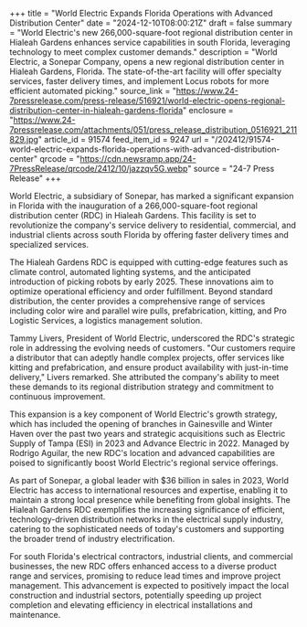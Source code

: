 +++
title = "World Electric Expands Florida Operations with Advanced Distribution Center"
date = "2024-12-10T08:00:21Z"
draft = false
summary = "World Electric's new 266,000-square-foot regional distribution center in Hialeah Gardens enhances service capabilities in south Florida, leveraging technology to meet complex customer demands."
description = "World Electric, a Sonepar Company, opens a new regional distribution center in Hialeah Gardens, Florida. The state-of-the-art facility will offer specialty services, faster delivery times, and implement Locus robots for more efficient automated picking."
source_link = "https://www.24-7pressrelease.com/press-release/516921/world-electric-opens-regional-distribution-center-in-hialeah-gardens-florida"
enclosure = "https://www.24-7pressrelease.com/attachments/051/press_release_distribution_0516921_211829.jpg"
article_id = 91574
feed_item_id = 9247
url = "/202412/91574-world-electric-expands-florida-operations-with-advanced-distribution-center"
qrcode = "https://cdn.newsramp.app/24-7PressRelease/qrcode/2412/10/jazzqv5G.webp"
source = "24-7 Press Release"
+++

<p>World Electric, a subsidiary of Sonepar, has marked a significant expansion in Florida with the inauguration of a 266,000-square-foot regional distribution center (RDC) in Hialeah Gardens. This facility is set to revolutionize the company's service delivery to residential, commercial, and industrial clients across south Florida by offering faster delivery times and specialized services.</p><p>The Hialeah Gardens RDC is equipped with cutting-edge features such as climate control, automated lighting systems, and the anticipated introduction of picking robots by early 2025. These innovations aim to optimize operational efficiency and order fulfillment. Beyond standard distribution, the center provides a comprehensive range of services including color wire and parallel wire pulls, prefabrication, kitting, and Pro Logistic Services, a logistics management solution.</p><p>Tammy Livers, President of World Electric, underscored the RDC's strategic role in addressing the evolving needs of customers. "Our customers require a distributor that can adeptly handle complex projects, offer services like kitting and prefabrication, and ensure product availability with just-in-time delivery," Livers remarked. She attributed the company's ability to meet these demands to its regional distribution strategy and commitment to continuous improvement.</p><p>This expansion is a key component of World Electric's growth strategy, which has included the opening of branches in Gainesville and Winter Haven over the past two years and strategic acquisitions such as Electric Supply of Tampa (ESI) in 2023 and Advance Electric in 2022. Managed by Rodrigo Aguilar, the new RDC's location and advanced capabilities are poised to significantly boost World Electric's regional service offerings.</p><p>As part of Sonepar, a global leader with $36 billion in sales in 2023, World Electric has access to international resources and expertise, enabling it to maintain a strong local presence while benefiting from global insights. The Hialeah Gardens RDC exemplifies the increasing significance of efficient, technology-driven distribution networks in the electrical supply industry, catering to the sophisticated needs of today's customers and supporting the broader trend of industry electrification.</p><p>For south Florida's electrical contractors, industrial clients, and commercial businesses, the new RDC offers enhanced access to a diverse product range and services, promising to reduce lead times and improve project management. This advancement is expected to positively impact the local construction and industrial sectors, potentially speeding up project completion and elevating efficiency in electrical installations and maintenance.</p>